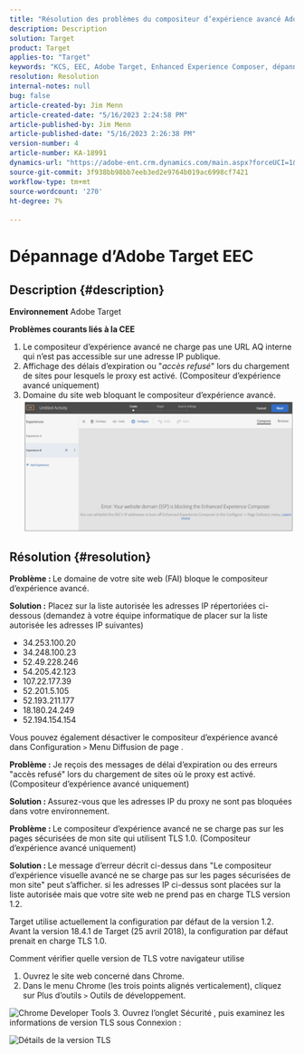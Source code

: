 ```yaml
---
title: "Résolution des problèmes du compositeur d’expérience avancé Adobe Target"
description: Description
solution: Target
product: Target
applies-to: "Target"
keywords: "KCS, EEC, Adobe Target, Enhanced Experience Composer, dépannage"
resolution: Resolution
internal-notes: null
bug: false
article-created-by: Jim Menn
article-created-date: "5/16/2023 2:24:58 PM"
article-published-by: Jim Menn
article-published-date: "5/16/2023 2:26:38 PM"
version-number: 4
article-number: KA-18991
dynamics-url: "https://adobe-ent.crm.dynamics.com/main.aspx?forceUCI=1&pagetype=entityrecord&etn=knowledgearticle&id=2de5f368-f5f3-ed11-8848-6045bd006079"
source-git-commit: 3f938bb98bb7eeb3ed2e9764b019ac6998cf7421
workflow-type: tm+mt
source-wordcount: '270'
ht-degree: 7%

---
```


# Dépannage d’Adobe Target EEC

## Description {#description}


<b>Environnement</b>
Adobe Target

<b>Problèmes courants liés à la CEE</b>
1. Le compositeur d’expérience avancé ne charge pas une URL AQ interne qui n’est pas accessible sur une adresse IP publique.
2. Affichage des délais d’expiration ou &quot;*accès refusé*&quot; lors du chargement de sites pour lesquels le proxy est activé. (Compositeur d’expérience avancé uniquement) 
3. Domaine du site web bloquant le compositeur d’expérience avancé.
   <br>![](assets/___2fe5f368-f5f3-ed11-8848-6045bd006079___.png)

## Résolution {#resolution}


<b>Problème : </b>Le domaine de votre site web (FAI) bloque le compositeur d’expérience avancé.

<b>Solution :</b> Placez sur la liste autorisée les adresses IP répertoriées ci-dessous (demandez à votre équipe informatique de placer sur la liste autorisée les adresses IP suivantes)



- 34.253.100.20
- 34.248.100.23
- 52.49.228.246
- 54.205.42.123
- 107.22.177.39
- 52.201.5.105
- 52.193.211.177
- 18.180.24.249
- 52.194.154.154


Vous pouvez également désactiver le compositeur d’expérience avancé dans Configuration `>`  Menu Diffusion de page .





<b>Problème :</b> Je reçois des messages de délai d’expiration ou des erreurs &quot;accès refusé&quot; lors du chargement de sites où le proxy est activé. (Compositeur d’expérience avancé uniquement) 

<b>Solution : </b>Assurez-vous que les adresses IP du proxy ne sont pas bloquées dans votre environnement.



<b>Problème : </b>Le compositeur d’expérience avancé ne se charge pas sur les pages sécurisées de mon site qui utilisent TLS 1.0. (Compositeur d’expérience avancé uniquement) 

<b>Solution : </b>Le message d’erreur décrit ci-dessus dans &quot;Le compositeur d’expérience visuelle avancé ne se charge pas sur les pages sécurisées de mon site&quot; peut s’afficher. si les adresses IP ci-dessus sont placées sur la liste autorisée mais que votre site web ne prend pas en charge TLS version 1.2.

Target utilise actuellement la configuration par défaut de la version 1.2. Avant la version 18.4.1 de Target (25 avril 2018), la configuration par défaut prenait en charge TLS 1.0.

Comment vérifier quelle version de TLS votre navigateur utilise
1. Ouvrez le site web concerné dans Chrome.
2. Dans le menu Chrome (les trois points alignés verticalement), cliquez sur Plus d’outils `>`  Outils de développement.

![Chrome Developer Tools](https://experienceleague.adobe.com/docs/target/assets/chrome-developer-tools.png?lang=en)
3. Ouvrez l’onglet Sécurité , puis examinez les informations de version TLS sous Connexion :

![Détails de la version TLS](https://experienceleague.adobe.com/docs/target/assets/chrome-tls-version.png?lang=en)

